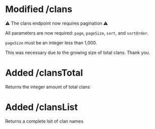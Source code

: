 # Modified /clans

⚠️ The clans endpoint now requires pagination ⚠️

All parameters are now required: `page`, `pageSize`, `sort`, and `sortOrder`.

`pageSize` must be an integer less than 1,000.

This was necessary due to the growing size of total clans. Thank you.

# Added /clansTotal

Returns the integer amount of total clans

# Added /clansList

Returns a complete lsit of clan names
